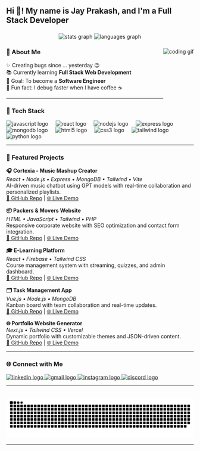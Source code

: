 <h2 align="left">Hi 👋! My name is Jay Prakash, and I'm a Full Stack Developer</h2>

###

<div align="center">
  <img src="https://github-readme-stats.vercel.app/api?username=YOUR_GITHUB_USERNAME&hide_title=false&hide_rank=false&show_icons=true&include_all_commits=true&count_private=true&disable_animations=false&theme=tokyonight&locale=en&hide_border=false" height="150" alt="stats graph"  />
  <img src="https://github-readme-stats.vercel.app/api/top-langs?username=YOUR_GITHUB_USERNAME&locale=en&hide_title=false&layout=compact&card_width=320&langs_count=6&theme=tokyonight&hide_border=false" height="150" alt="languages graph"  />
</div>

###

<img align="right" height="150" src="https://i.imgur.com/rs7hz5v.gif" alt="coding gif"  />

###

### 💫 About Me  
✨ Creating bugs since … yesterday 😉  
📚 Currently learning **Full Stack Web Development**  
🎯 Goal: To become a **Software Engineer**  
🎲 Fun fact: I debug faster when I have coffee ☕  

---

### 🧠 Tech Stack  
<div align="left">
  <img src="https://cdn.jsdelivr.net/gh/devicons/devicon/icons/javascript/javascript-original.svg" height="30" alt="javascript logo"  />
  <img width="12" />
  <img src="https://cdn.jsdelivr.net/gh/devicons/devicon/icons/react/react-original.svg" height="30" alt="react logo"  />
  <img width="12" />
  <img src="https://cdn.jsdelivr.net/gh/devicons/devicon/icons/nodejs/nodejs-original.svg" height="30" alt="nodejs logo"  />
  <img width="12" />
  <img src="https://cdn.jsdelivr.net/gh/devicons/devicon/icons/express/express-original.svg" height="30" alt="express logo"  />
  <img width="12" />
  <img src="https://cdn.jsdelivr.net/gh/devicons/devicon/icons/mongodb/mongodb-original.svg" height="30" alt="mongodb logo"  />
  <img width="12" />
  <img src="https://cdn.jsdelivr.net/gh/devicons/devicon/icons/html5/html5-original.svg" height="30" alt="html5 logo"  />
  <img width="12" />
  <img src="https://cdn.jsdelivr.net/gh/devicons/devicon/icons/css3/css3-original.svg" height="30" alt="css3 logo"  />
  <img width="12" />
  <img src="https://cdn.jsdelivr.net/gh/devicons/devicon/icons/tailwindcss/tailwindcss-plain.svg" height="30" alt="tailwind logo"  />
  <img width="12" />
  <img src="https://cdn.jsdelivr.net/gh/devicons/devicon/icons/python/python-original.svg" height="30" alt="python logo"  />
</div>

---

### 🚀 Featured Projects  
**🎧 Cortexia - Music Mashup Creator**  
*React • Node.js • Express • MongoDB • Tailwind • Vite*  
AI-driven music chatbot using GPT models with real-time collaboration and personalized playlists.  
[🔗 GitHub Repo](#) | [🌐 Live Demo](#)

**📦 Packers & Movers Website**  
*HTML • JavaScript • Tailwind • PHP*  
Responsive corporate website with SEO optimization and contact form integration.  
[🔗 GitHub Repo](#) | [🌐 Live Demo](#)

**🎓 E-Learning Platform**  
*React • Firebase • Tailwind CSS*  
Course management system with streaming, quizzes, and admin dashboard.  
[🔗 GitHub Repo](#) | [🌐 Live Demo](#)

**🗂️ Task Management App**  
*Vue.js • Node.js • MongoDB*  
Kanban board with team collaboration and real-time updates.  
[🔗 GitHub Repo](#) | [🌐 Live Demo](#)

**🌐 Portfolio Website Generator**  
*Next.js • Tailwind CSS • Vercel*  
Dynamic portfolio with customizable themes and JSON-driven content.  
[🔗 GitHub Repo](#) | [🌐 Live Demo](#)

---

### 🌐 Connect with Me  
<div align="left">
  <a  href="https://www.linkedin.com/in/jp9546" target="_blank" rel="noopener noreferrer">
    <img src="https://img.shields.io/static/v1?message=LinkedIn&logo=linkedin&label=&color=0077B5&logoColor=white&labelColor=&style=for-the-badge" height="35" alt="linkedin logo" />
  </a>
  <a href="jayprakash95462@gmail.com" target="_blank" rel="noopener noreferrer">
    <img src="https://img.shields.io/static/v1?message=Gmail&logo=gmail&label=&color=D14836&logoColor=white&labelColor=&style=for-the-badge" height="35" alt="gmail logo" />
  </a>
  <a href="https://www.instagram.com/jayyprakash101/" target="_blank" rel="noopener noreferrer">
    <img src="https://img.shields.io/static/v1?message=Instagram&logo=instagram&label=&color=E4405F&logoColor=white&labelColor=&style=for-the-badge" height="35" alt="instagram logo" />
  </a>
  <a href="https://discord.gg/YOUR_DISCORD_ID" target="_blank">
    <img src="https://img.shields.io/static/v1?message=Discord&logo=discord&label=&color=7289DA&logoColor=white&labelColor=&style=for-the-badge" height="35" alt="discord logo" />
  </a>
</div>

---

<br clear="both">

<img src="https://raw.githubusercontent.com/Platane/snk/output/github-contribution-grid-snake-dark.svg" alt="Snake animation" />

---
